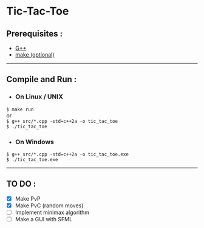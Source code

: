 # Tic-Tac-Toe

## **Prerequisites :**

- [G++](https://gcc.gnu.org/)  
- [make (optional)](https://www.gnu.org/software/make/)  

***

## **Compile and Run :**

- ### On Linux / UNIX

``$ make run``  
or  
``$ g++ src/*.cpp -std=c++2a -o tic_tac_toe``  
``$ ./tic_tac_toe``

- ### On Windows

``$ g++ src/*.cpp -std=c++2a -o tic_tac_toe.exe``  
``$ ./tic_tac_toe.exe``

***

## **TO DO :**

- [x] Make PvP  
- [x] Make PvC (random moves)  
- [ ] Implement minimax algorithm  
- [ ] Make a GUI with SFML
